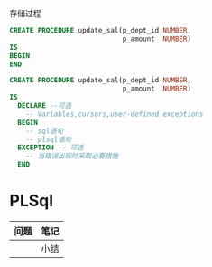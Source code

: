 存储过程
```sql
CREATE PROCEDURE update_sal(p_dept_id NUMBER,
                            p_amount  NUMBER)
IS
BEGIN
END

CREATE PROCEDURE update_sal(p_dept_id NUMBER,
                            p_amount  NUMBER)
IS
  DECLARE --可选
    -- Variables,cursors,user-defined exceptions
  BEGIN
    -- sql语句
    -- plsql语句
  EXCEPTION -- 可选
    -- 当错误出现时采取必要措施
  END
```

# PLSql

| 问题 | 笔记 |
| :-:  | :-:  |
|      | 小结 |
